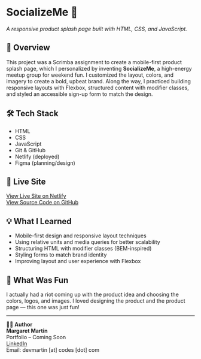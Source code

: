 # SocializeMe 🎉  
*A responsive product splash page built with HTML, CSS, and JavaScript.*

## 📍 Overview
This project was a Scrimba assignment to create a mobile-first product splash page, which I personalized by inventing **SocializeMe**, 
a high-energy meetup group for weekend fun. I customized the layout, colors, and imagery to create a bold, upbeat brand. 
Along the way, I practiced building responsive layouts with Flexbox, structured content with modifier classes, 
and styled an accessible sign-up form to match the design.

## 🛠️ Tech Stack
- HTML  
- CSS  
- JavaScript  
- Git & GitHub  
- Netlify (deployed)  
- Figma (planning/design)

## 🔗 Live Site
[View Live Site on Netlify](https://delightful-crepe-fb448d.netlify.app/)  
[View Source Code on GitHub](https://github.com/martymar-beep/Splash-Page)

## 💡 What I Learned
- Mobile-first design and responsive layout techniques
- Using relative units and media queries for better scalability
- Structuring HTML with modifier classes (BEM-inspired)
- Styling forms to match brand identity
- Improving layout and user experience with Flexbox

## 🎨 What Was Fun
I actually had a riot coming up with the product idea and choosing the colors, logos, and images. 
I loved designing the product and the product page — this one was just fun!

---
🙋‍♀️ **Author**  
**Margaret Martin**  
Portfolio – Coming Soon  
[LinkedIn](https://www.linkedin.com/in/margaret-martin-55807438/)  
Email: devmartin [at] codes [dot] com

